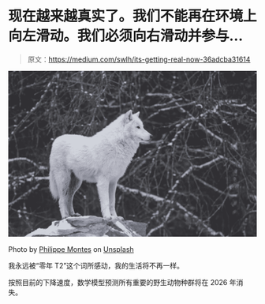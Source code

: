 # 现在越来越真实了。我们不能再在环境上向左滑动。我们必须向右滑动并参与…

> 原文：<https://medium.com/swlh/its-getting-real-now-36adcba31614>

![](img/0cd85d256c36a699970ddbbe4566251f.png)

Photo by [Philippe Montes](https://unsplash.com/photos/lZw3Gb3Okvo?utm_source=unsplash&utm_medium=referral&utm_content=creditCopyText) on [Unsplash](https://unsplash.com/search/photos/wolf?utm_source=unsplash&utm_medium=referral&utm_content=creditCopyText)

我永远被“零年 T2”这个词所感动，我的生活将不再一样。

按照目前的下降速度，数学模型预测所有重要的野生动物种群将在 2026 年消失。